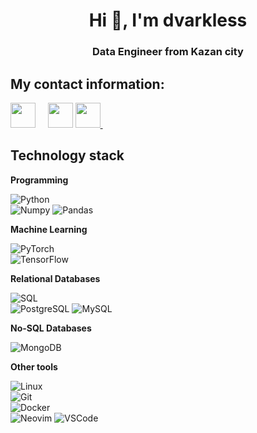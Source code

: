 <h1 align="center">Hi 👋, I'm dvarkless</h1>
<h3 align="center">Data Engineer from Kazan city</h3>

## My contact information:

<a href="mailto:dvarkless@gmail.com" target="_blank"><img src="https://raw.githubusercontent.com/gauravghongde/social-icons/master/PNG/Color/Gmail.png" width="40px" /></a> &nbsp; </a> &nbsp; <a href="https://t.me/AmirSuleimanov/chat" target="_blank"><img src="https://raw.githubusercontent.com/gauravghongde/social-icons/master/PNG/Color/Telegram.png" width="40px" /></a> <a href="https://www.linkedin.com/in/dvarkless/" target="_blank"><img src="https://raw.githubusercontent.com/gauravghongde/social-icons/master/PNG/Color/LinkedIN.png" width="40px" /> </a> &nbsp;  


## Technology stack

**Programming**

![Python](https://img.shields.io/badge/-Python-white?style=flat-square&logo=Python) <br />
![Numpy](https://img.shields.io/badge/-Numpy-blue?style=flat-square&logo=NumPy) ![Pandas](https://img.shields.io/badge/Pandas-red?style=flat-square&logo=pandas)


**Machine Learning**

![PyTorch](https://img.shields.io/badge/-PyTorch-black?style=flat-square&logo=PyTorch) <br />
![TensorFlow](https://img.shields.io/badge/-TensorFlow-white?style=flat-square&logo=TensorFlow) <br />


**Relational Databases**

![SQL](https://img.shields.io/badge/-SQL-%233179B9?style=flat-square&logo=SQL&logoColor=fff) <br />
![PostgreSQL](https://img.shields.io/badge/-PostgreSQL-%234169E1?style=flat-square&logo=PostgreSQL&logoColor=fff) ![MySQL](https://img.shields.io/badge/-MySQL-%234479A1?style=flat-square&logo=MySQL&logoColor=fff) <br />


**No-SQL Databases**

![MongoDB](https://img.shields.io/badge/-MongoDB-47A248?style=flat-square&logo=MongoDB&logoColor=fff)

**Other tools**

![Linux](https://img.shields.io/badge/-Linux-black?style=flat-square&logo=linux) <br />
![Git](https://img.shields.io/badge/-Git-%23F05032?style=flat-square&logo=git&logoColor=%23fff) <br />
![Docker](https://img.shields.io/badge/-Docker-2496ED?style=flat-square&logo=docker&logoColor=fff) <br />
![Neovim](https://img.shields.io/badge/-Neovim-white?style=flat-square&logo=Neovim) ![VSCode](https://img.shields.io/badge/-VSCode-%23007ACC?style=flat-square&logo=Visual-Studio-Code) <br />


